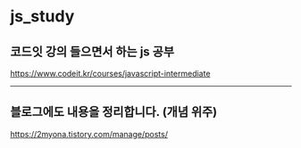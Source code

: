 # js_study

## 코드잇 강의 들으면서 하는 js 공부
https://www.codeit.kr/courses/javascript-intermediate


---
## 블로그에도 내용을 정리합니다. (개념 위주)
https://2myona.tistory.com/manage/posts/


